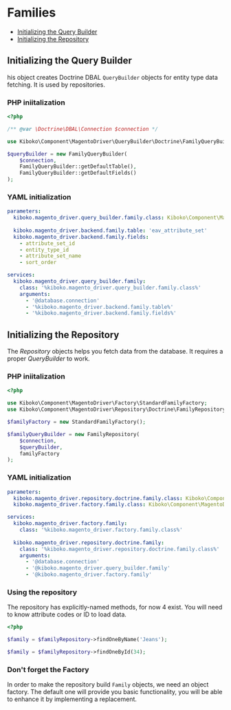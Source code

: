 # Families

* [Initializing the Query Builder](#initializing-the-query-builder)
* [Initializing the Repository](#initializing-the-repository)

## Initializing the Query Builder

his object creates Doctrine DBAL `QueryBuilder` objects for entity type data fetching. It is used by repositories.

### PHP iniitalization

```php
<?php

/** @var \Doctrine\DBAL\Connection $connection */

use Kiboko\Component\MagentoDriver\QueryBuilder\Doctrine\FamilyQueryBuilder;

$queryBuilder = new FamilyQueryBuilder(
    $connection,
    FamilyQueryBuilder::getDefaultTable(),
    FamilyQueryBuilder::getDefaultFields()
);
```

### YAML initialization

```yaml
parameters:
  kiboko.magento_driver.query_builder.family.class: Kiboko\Component\MagentoDriver\QueryBuilder\Doctrine\FamilyQueryBuilder
  
  kiboko.magento_driver.backend.family.table: 'eav_attribute_set'
  kiboko.magento_driver.backend.family.fields:
	- attribute_set_id
	- entity_type_id
	- attribute_set_name
	- sort_order

services:
  kiboko.magento_driver.query_builder.family:
    class: '%kiboko.magento_driver.query_builder.family.class%'
    arguments:
      - '@database.connection'
      - '%kiboko.magento_driver.backend.family.table%'
      - '%kiboko.magento_driver.backend.family.fields%'
```

## Initializing the Repository

The *Repository* objects helps you fetch data from the database. It requires a proper *QueryBuilder* to work.

### PHP iniitalization

```php
<?php

use Kiboko\Component\MagentoDriver\Factory\StandardFamilyFactory;
use Kiboko\Component\MagentoDriver\Repository\Doctrine\FamilyRepository;

$familyFactory = new StandardFamilyFactory();

$familyQueryBuilder = new FamilyRepository(
	$connection,
	$queryBuilder,
	familyFactory
);
```

### YAML initialization

```yaml
parameters:
  kiboko.magento_driver.repository.doctrine.family.class: Kiboko\Component\MagentoDriver\Repository\Doctrine\FamilyRepository
  kiboko.magento_driver.factory.family.class: Kiboko\Component\MagentoDriver\Factory\StandardFamilyFactory

services:
  kiboko.magento_driver.factory.family:
    class: '%kiboko.magento_driver.factory.family.class%'
    
  kiboko.magento_driver.repository.doctrine.family:
    class: '%kiboko.magento_driver.repository.doctrine.family.class%'
    arguments:
      - '@database.connection'
      - '@kiboko.magento_driver.query_builder.family'
      - '@kiboko.magento_driver.factory.family'
```

### Using the repository

The repository has explicitly-named methods, for now 4 exist. You will need to know attribute codes or ID to load data.

```php
<?php

$family = $familyRepository->findOneByName('Jeans');

$family = $familyRepository->findOneById(34);
```

### Don't forget the Factory

In order to make the repository build `Family` objects, we need an object factory. The default one will provide you basic functionality, you will be able to enhance it by implementing a replacement.
